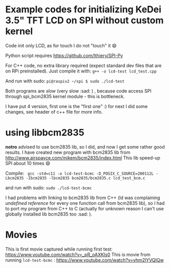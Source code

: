 # Example codes for initializing KeDei 3.5" TFT LCD on SPI without custom kernel

Code init only LCD, as for touch I do not "touch" it :smile:

Python script requires https://github.com/lthiery/SPI-Py

For C++ code, no extra library required (expect standard dev files that are on RPi preinstalled).
Just compile it with:
```g++ -o lcd-test lcd_test.cpp```

And run with sudo:
```pi@raspiv2 ~/spi $ sudo ./lcd-test```

Both programs are *slow* (very slow :sad: ) , because code access SPI through spi_bcm2835 kernel module - this is bottleneck.

I have put 4 version, first one is the "first one" :) for next I did some changes, see header of c++ file for more info.

# using libbcm2835
<b>notro</b> advised to use bcm2835 lib, so I did, and now I get some rather good results.
I have created new program with bcm2835 lib from http://www.airspayce.com/mikem/bcm2835/index.html
This lib speed-up SPI about 10 times :smile:

Compile:
``` gcc -std=c11 -o lcd-test-bcmc -D_POSIX_C_SOURCE=200112L -Lbcm2835 -Ibcm2835 -lbcm2835 bcm2835/bcm2835.c lcd_test_bcm.c```

and run with sudo:
```sudo ./lcd-test-bcmc```

I had problems with linking to bcm2835 lib from C++ (ld was complaining *undefined reference* for every one function call from bcm2835 lib), so I had to port my program from C++ to C (actually for unknown reason I can't use globally installed lib bcm2835 too :sad: ).

# Movies

This is first movie captured while running first test: https://www.youtube.com/watch?v=_pR_oAXKIs0
This is movie from running ```lcd-test-bcmc``` : https://www.youtube.com/watch?v=yhm2lYVQIQw